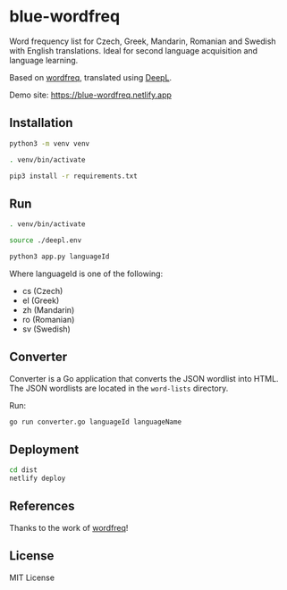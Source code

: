 # blue-wordfreq

Word frequency list for Czech, Greek, Mandarin, Romanian and Swedish with English translations.
Ideal for second language acquisition and language learning.

Based on [wordfreq](https://github.com/rspeer/wordfreq), translated using [DeepL](https://www.deepl.com/translator).

Demo site: https://blue-wordfreq.netlify.app

## Installation

```bash
python3 -m venv venv

. venv/bin/activate

pip3 install -r requirements.txt
```

## Run

```bash
. venv/bin/activate

source ./deepl.env

python3 app.py languageId
```

Where languageId is one of the following:

- cs (Czech)
- el (Greek)
- zh (Mandarin)
- ro (Romanian)
- sv (Swedish)

## Converter

Converter is a Go application that converts the JSON wordlist into
HTML. The JSON wordlists are located in the `word-lists` directory.

Run:

```bash
go run converter.go languageId languageName
```

## Deployment

```bash
cd dist
netlify deploy
```

## References

Thanks to the work of [wordfreq](https://github.com/rspeer/wordfreq)!

## License

MIT License